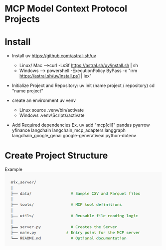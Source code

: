 # MCP Model Context Protocol Projects


# Install
- Install uv https://github.com/astral-sh/uv
    - Linux/ Mac -->curl -LsSf https://astral.sh/uv/install.sh | sh
    - Windows --> powershell -ExecutionPolicy ByPass -c "irm https://astral.sh/uv/install.ps1 | iex"

- Initialize Project and Repository: uv init (name project / repository) cd "name project"
- create an environment uv venv 
    - Linux source .venv/bin/activate
    - Windows   .venv\Scripts\activate
- Add Required dependencies Ex. uv add "mcp[cli]" pandas pyarrow yfinance langchain langchain_mcp_adapters langgraph langchain_google_genai google-generativeai python-dotenv


# Create Project Structure
Example
![alt text](image.png)